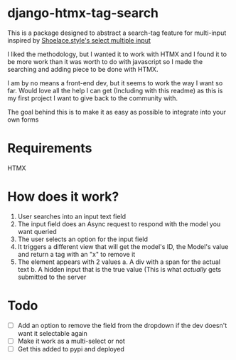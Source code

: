 # django-htmx-tag-search
This is a package designed to abstract a search-tag feature for multi-input inspired by [Shoelace.style's select multiple input](https://shoelace.style/components/select/#multiple)

I liked the methodology, but  I wanted it to work with HTMX and I found it to be more work than it was worth to do with javascript so I made the searching and adding piece to be done with HTMX.

I am by no means a front-end dev, but it seems to work the way I want so far. Would love all the help I can get (Including with this readme) as this is my first project I want to give back to the community with.

The goal behind this is to make it as easy as possible to integrate into your own forms

# Requirements
HTMX


# How does it work?

1. User searches into an input text field
2. The input field does an Async request to respond with the model you want queried
3. The user selects an option for the input field
4. It triggers a different view that will get the model's ID, the Model's value and return a tag with an "x" to remove it
5. The element appears with 2 values
   a. A div with a span for the actual text
   b. A hidden input that is the true value (This is what _actually_ gets submitted to the server


# Todo
- [ ] Add an option to remove the field from the dropdown if the dev doesn't want it selectable again
- [ ] Make it work as a multi-select or not
- [ ] Get this added to pypi and deployed
